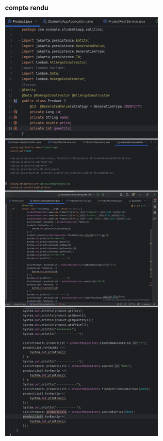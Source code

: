 <h2>compte rendu</h2>
<img src="capture/Capture1.jpg">
<img src="capture/Capture2.jpg">
<img src="capture/Capture3.jpg">
<img src="capture/Capture4.jpg">